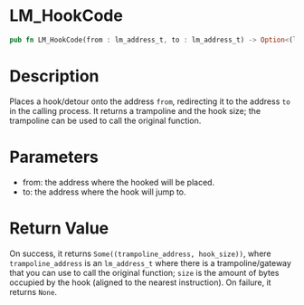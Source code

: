 # LM_HookCode

```rust
pub fn LM_HookCode(from : lm_address_t, to : lm_address_t) -> Option<(lm_address_t, lm_size_t)>
```

# Description

Places a hook/detour onto the address `from`, redirecting it to the address `to` in the calling process. It returns a trampoline and the hook size; the trampoline can be used to call the original function.

# Parameters

- from: the address where the hooked will be placed.
- to: the address where the hook will jump to.

# Return Value

On success, it returns `Some((trampoline_address, hook_size))`, where `trampoline_address` is an `lm_address_t` where there is a trampoline/gateway that you can use to call the original function; `size` is the amount of bytes occupied by the hook (aligned to the nearest instruction). On failure, it returns `None`.


